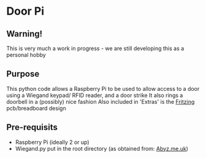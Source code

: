 # Door Pi #
## Warning! ##
This is very much a work in progress - we are still developing this as a personal hobby
## Purpose ##
This python code allows a Raspberry Pi to be used to allow access to a door using a Wiegand keypad/ RFID reader, and a door strike
It also rings a doorbell in a (possibly) nice fashion
Also included in 'Extras' is the [Fritzing](https://fritzing.org/) pcb/breadboard design
## Pre-requisits ##
* Raspberry Pi (ideally 2 or up)
* Wiegand.py put in the root directory (as obtained from: [Abyz.me.uk](http://abyz.me.uk/rpi/pigpio/code/wiegand_py.zip))